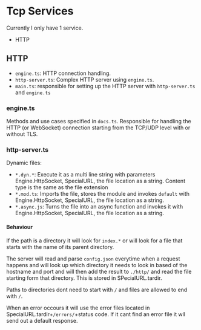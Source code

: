 # Tcp Services
Currently I only have 1 service.
- HTTP

## HTTP
- `engine.ts`: HTTP connection handling.
- `http-server.ts`: Complex HTTP server using `engine.ts`.
- `main.ts`: responsible for setting up the HTTP server with `http-server.ts` and `engine.ts`

### engine.ts
Methods and use cases specified in `docs.ts`.
Responsible for handling the HTTP (or WebSocket) connection starting from the TCP/UDP level with or without TLS.


### http-server.ts
Dynamic files:
- `*.dyn.*`: Execute it as a multi line string with parameters Engine.HttpSocket, SpecialURL, the file location as a string. Content type is the same as the file extension
- `*.mod.ts`: Imports the file, stores the module and invokes `default` with Engine.HttpSocket, SpecialURL, the file location as a string.
- `*.async.js`: Turns the file into an async function and invokes it with Engine.HttpSocket, SpecialURL, the file location as a string.

#### Behaviour
If the path is a directory it will look for `index.*` or will look for a file that starts with the name of its parent directory.

The server will read and parse `config.json` everytime when a request happens and will look up which directory it needs to look in based of the hostname and port and will then add the result to `./http/` and read the file starting form that directory. This is stored in SPecialURL.tardir.

Paths to directories dont need to start with `/` and files are allowed to end with `/`.

When an error occours it will use the error files located in SpecialURL.tardir+`/errors/`+status code.
If it cant find an error file it wll send out a default response.